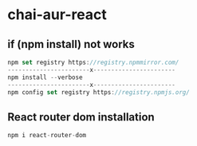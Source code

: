 # chai-aur-react


## if (npm install) not works
```js
npm set registry https://registry.npmmirror.com/
-----------------------x-----------------------
npm install --verbose
-----------------------x-----------------------
npm config set registry https://registry.npmjs.org/
```

## React router dom installation
```js
npm i react-router-dom
```